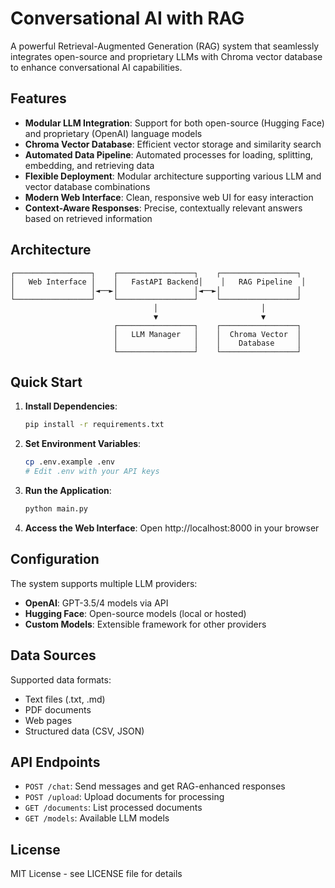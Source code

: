 # Conversational AI with RAG

A powerful Retrieval-Augmented Generation (RAG) system that seamlessly integrates open-source and proprietary LLMs with Chroma vector database to enhance conversational AI capabilities.

## Features

- **Modular LLM Integration**: Support for both open-source (Hugging Face) and proprietary (OpenAI) language models
- **Chroma Vector Database**: Efficient vector storage and similarity search
- **Automated Data Pipeline**: Automated processes for loading, splitting, embedding, and retrieving data
- **Flexible Deployment**: Modular architecture supporting various LLM and vector database combinations
- **Modern Web Interface**: Clean, responsive web UI for easy interaction
- **Context-Aware Responses**: Precise, contextually relevant answers based on retrieved information

## Architecture

```
┌─────────────────┐    ┌─────────────────┐    ┌─────────────────┐
│   Web Interface │    │   FastAPI Backend│    │   RAG Pipeline  │
│                 │◄──►│                 │◄──►│                 │
└─────────────────┘    └─────────────────┘    └─────────────────┘
                                │                       │
                                ▼                       ▼
                       ┌─────────────────┐    ┌─────────────────┐
                       │   LLM Manager   │    │  Chroma Vector  │
                       │                 │    │    Database     │
                       └─────────────────┘    └─────────────────┘
```

## Quick Start

1. **Install Dependencies**:
   ```bash
   pip install -r requirements.txt
   ```

2. **Set Environment Variables**:
   ```bash
   cp .env.example .env
   # Edit .env with your API keys
   ```

3. **Run the Application**:
   ```bash
   python main.py
   ```

4. **Access the Web Interface**:
   Open http://localhost:8000 in your browser

## Configuration

The system supports multiple LLM providers:

- **OpenAI**: GPT-3.5/4 models via API
- **Hugging Face**: Open-source models (local or hosted)
- **Custom Models**: Extensible framework for other providers

## Data Sources

Supported data formats:
- Text files (.txt, .md)
- PDF documents
- Web pages
- Structured data (CSV, JSON)

## API Endpoints

- `POST /chat`: Send messages and get RAG-enhanced responses
- `POST /upload`: Upload documents for processing
- `GET /documents`: List processed documents
- `GET /models`: Available LLM models

## License

MIT License - see LICENSE file for details

